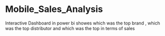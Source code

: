 # Mobile_Sales_Analysis
 Interactive Dashboard in power bi showes which was the top brand , which was the top distributor and which was the top in terms of sales 
